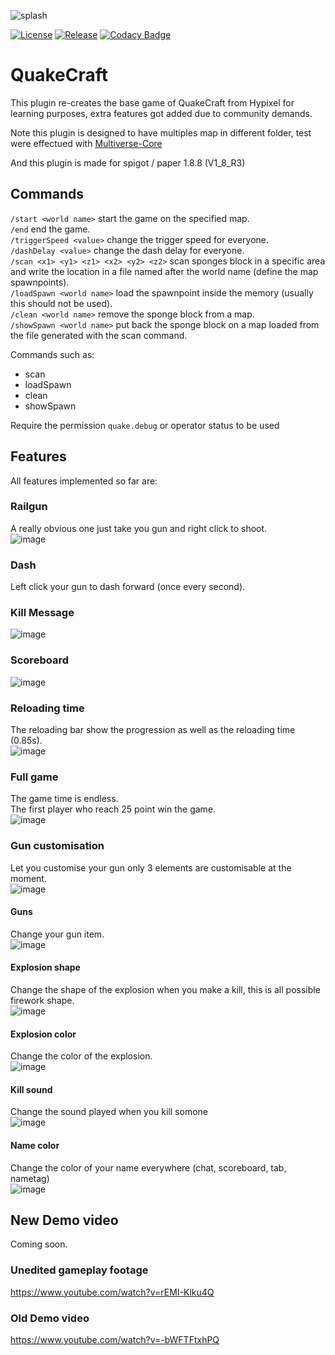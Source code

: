![splash](https://user-images.githubusercontent.com/30992311/133886844-88899994-fcee-4850-af65-3d9aab4726cb.png)

[![License](https://img.shields.io/github/license/Blackoutburst/QuakeCraft.svg)](LICENSE)
[![Release](https://img.shields.io/github/release/Blackoutburst/QuakeCraft.svg)](https://github.com/Blackoutburst/QuakeCraft/releases)
[![Codacy Badge](https://app.codacy.com/project/badge/Grade/a0e7c7d8e9b44594b5c8469ac6be0f21)](https://www.codacy.com/gh/Blackoutburst/QuakeCraft/dashboard?utm_source=github.com&amp;utm_medium=referral&amp;utm_content=Blackoutburst/QuakeCraft&amp;utm_campaign=Badge_Grade)

# QuakeCraft
This plugin re-creates the base game of QuakeCraft from Hypixel for learning purposes, extra features got added due to community demands.

Note this plugin is designed to have multiples map in different folder, test were effectued with [Multiverse-Core](https://dev.bukkit.org/projects/multiverse-core)

And this plugin is made for spigot / paper 1.8.8 (V1_8_R3)

## Commands
`/start <world name>` start the game on the specified map.\
`/end` end the game.\
`/triggerSpeed <value>` change the trigger speed for everyone.\
`/dashDelay <value>` change the dash delay for everyone.\
`/scan <x1> <y1> <z1> <x2> <y2> <z2>` scan sponges block in a specific area and write the location in a file named after the world name (define the map spawnpoints).\
`/loadSpawn <world name>` load the spawnpoint inside the memory (usually this should not be used).\
`/clean <world name>` remove the sponge block from a map.\
`/showSpawn <world name>` put back the sponge block on a map loaded from the file generated with the scan command.

Commands such as:
- scan
- loadSpawn
- clean
- showSpawn

Require the permission `quake.debug` or operator status to be used

## Features
All features implemented so far are:

### Railgun
A really obvious one just take you gun and right click to shoot.\
![image](https://user-images.githubusercontent.com/30992311/147683395-80eb1880-d993-4784-bb88-ca12d3791c7f.png)

### Dash
Left click your gun to dash forward (once every second).

### Kill Message
![image](https://user-images.githubusercontent.com/30992311/147683633-ee76adea-fe6f-4fc5-b09c-cc25b9dad69b.png)

### Scoreboard
![image](https://user-images.githubusercontent.com/30992311/147683718-85786885-fe3c-45d5-b179-4ff8949b09de.png)


### Reloading time
The reloading bar show the progression as well as the reloading time (0.85s).\
![image](https://user-images.githubusercontent.com/30992311/133885065-7e333c50-7e2e-4d61-bb21-de20064cfafd.png)

### Full game
The game time is endless.\
The first player who reach 25 point win the game.\
![image](https://user-images.githubusercontent.com/30992311/147683533-70661634-ab65-4c72-ba5e-91e5e6c768d5.png)

### Gun customisation
Let you customise your gun only 3 elements are customisable at the moment.\
![image](https://user-images.githubusercontent.com/30992311/147684238-7c603dca-6a21-488a-ae3f-4c42025faaf0.png)

#### Guns
Change your gun item.\
![image](https://user-images.githubusercontent.com/30992311/134068406-9a8f8187-1437-49f1-a681-9e161686491d.png)

#### Explosion shape
Change the shape of the explosion when you make a kill, this is all possible firework shape.\
![image](https://user-images.githubusercontent.com/30992311/134068543-6a72cef6-2668-47ae-9c84-2019f23d82c9.png)

#### Explosion color
Change the color of the explosion.\
![image](https://user-images.githubusercontent.com/30992311/134068636-73fa2077-f11b-462b-82aa-b545f2725985.png)

#### Kill sound
Change the sound played when you kill somone\
![image](https://user-images.githubusercontent.com/30992311/147684295-e009c9c6-43b4-40c9-a343-fba21f5d5fb2.png)

#### Name color
Change the color of your name everywhere (chat, scoreboard, tab, nametag)\
![image](https://user-images.githubusercontent.com/30992311/147684386-19cb0e8d-181a-479d-a0d6-32f3b2e95178.png)

## New Demo video
Coming soon.

### Unedited gameplay footage
https://www.youtube.com/watch?v=rEMI-Klku4Q

### Old Demo video
https://www.youtube.com/watch?v=-bWFTFtxhPQ
